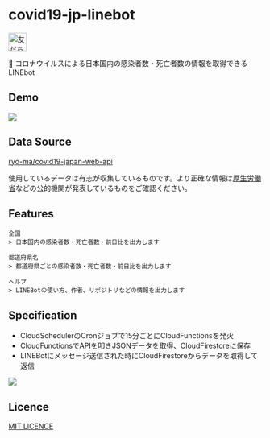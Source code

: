 # covid19-jp-linebot

<a href="https://lin.ee/5rrZ2Ur"><img src="https://scdn.line-apps.com/n/line_add_friends/btn/ja.png" alt="友だち追加" height="36" border="0"></a> 

🦠 コロナウイルスによる日本国内の感染者数・死亡者数の情報を取得できるLINEbot



## Demo

![](https://user-images.githubusercontent.com/34241526/79368113-db9d7d00-7f89-11ea-89f9-a3803bf48c83.png)



## Data Source

[ryo-ma/covid19-japan-web-api](https://github.com/ryo-ma/covid19-japan-web-api)

使用しているデータは有志が収集しているものです。より正確な情報は[厚生労働省](https://www.mhlw.go.jp/stf/seisakunitsuite/bunya/0000164708_00001.html)などの公的機関が発表しているものをご確認ください。

## Features

```
全国
> 日本国内の感染者数・死亡者数・前日比を出力します

都道府県名
> 都道府県ごとの感染者数・死亡者数・前日比を出力します

ヘルプ
> LINEBotの使い方、作者、リポジトリなどの情報を出力します
```

## Specification

* CloudSchedulerのCronジョブで15分ごとにCloudFunctionsを発火
* CloudFunctionsでAPIを叩きJSONデータを取得、CloudFirestoreに保存
* LINEBotにメッセージ送信された時にCloudFirestoreからデータを取得して返信

![](https://user-images.githubusercontent.com/34241526/79350601-a2a5de00-7f72-11ea-94e3-3aafbe992481.png)

## Licence

[MIT LICENCE](https://github.com/miya/covid19-jp-linebot/blob/master/LICENSE) 
